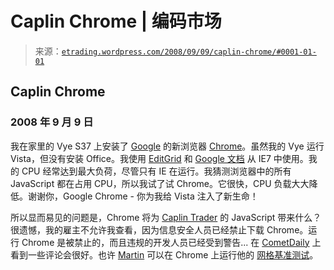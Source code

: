<!--yml

category: 未分类

日期：2024-05-12 19:41:22

-->

# Caplin Chrome | 编码市场

> 来源：[`etrading.wordpress.com/2008/09/09/caplin-chrome/#0001-01-01`](https://etrading.wordpress.com/2008/09/09/caplin-chrome/#0001-01-01)

## Caplin Chrome

### 2008 年 9 月 9 日

我在家里的 Vye S37 上安装了 [Google](http://www.google.com) 的新浏览器 [Chrome](http://www.google.com/chrome)。虽然我的 Vye 运行 Vista，但没有安装 Office。我使用 [EditGrid](http://www.editgrid.com) 和 [Google 文档](http://docs.google.com) 从 IE7 中使用。我的 CPU 经常达到最大负荷，尽管只有 IE 在运行。我猜测浏览器中的所有 JavaScript 都在占用 CPU，所以我试了试 Chrome。它很快，CPU 负载大大降低。谢谢你，Google Chrome - 你为我给 Vista 注入了新生命！

所以显而易见的问题是，Chrome 将为 [Caplin Trader](http://www.caplin.com/caplintrader/) 的 JavaScript 带来什么？很遗憾，我的雇主不允许我查看，因为信息安全人员已经禁止下载 Chrome。运行 Chrome 是被禁止的，而且违规的开发人员已经受到警告... 在 [CometDaily](http://cometdaily.com) 上看到一些评论会很好。也许 [Martin](http://cometdaily.com/people/martin_tyler/) 可以在 Chrome 上运行他的 [网格基准测试](http://cometdaily.com/2008/08/28/grid-performance-round-2/)。
